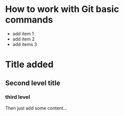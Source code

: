 How to work with Git basic commands
========

* add item 1
* add item 2
* add items 3

# Title added
## Second level title
### third level

Then just add some content...
